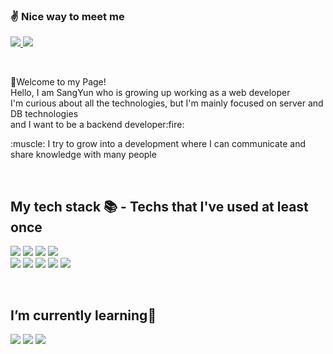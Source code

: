 <!--<h2>👋 Welcome to my Page!</h2>-->
### :v: Nice way to meet me
<p>
  <a href="https://juinor.tistory.com" target="_blank">
    <img src="https://img.shields.io/badge/Tech%20Blog-3776AB?style=flat-square&logo=Blogger&logoColor=white"/>
  </a>
  <a href="mailto:uljang1995@gmail.com"><img src="https://img.shields.io/badge/uljang1995@gmail.com-d14836?style=flat-square&logo=Gmail&logoColor=white"/></a>
</p>
<br/>
<p>
  👋Welcome to my Page! <br/>
  Hello, I am SangYun who is growing up working as a web developer <br/>
  I'm curious about all the technologies, but I'm mainly focused on server and DB technologies <br/>
  and I want to be a backend developer:fire:
</p>
<p>
  :muscle: I try to grow into a development where I can communicate and share knowledge with many people
</p>
<br/>
<h2> My tech stack 📚  - Techs that I've used at least once </h2>
<p>
  <img src="https://img.shields.io/badge/-HTML5-F05032?style=for-the-badge&logo=html5&logoColor=ffffff"/>
  <img src="https://img.shields.io/badge/-CSS3-007ACC?style=for-the-badge&logo=css3"/>
  <img src="https://img.shields.io/badge/-JavaScript-%23F7DF1C?style=for-the-badge&logo=javascript&logoColor=000000&labelColor=%23F7DF1C&color=%23FFCE5A"/>
  <img src="https://img.shields.io/badge/-GitHub-F05032?style=for-the-badge&logo=GitHub"/>
  <br/>
  <img src="https://img.shields.io/badge/java-3776AB?style=for-the-badge&logo=java&logoColor=white"/>
  <img src="https://img.shields.io/badge/Spring-6DB33F?style=for-the-badge&logo=Spring&logoColor=white"/>
  <img src="https://img.shields.io/badge/Oracle-F80000?style=for-the-badge&logo=Oracle&logoColor=white"/>
  <img src="https://img.shields.io/badge/MySQL-4479A1?style=for-the-badge&logo=MySQL&logoColor=white"/>
  <img src="https://img.shields.io/badge/Cubrid%20DB-000000?style=for-the-badge&logo=Octane Render&logoColor=white"/>
</p>
<br/>
<h2> I’m currently learning🌱 </h2>
<p>
  <img src="https://img.shields.io/badge/SpringBoot-6DB33F?style=for-the-badge&logo=SpringBoot&logoColor=white"/>
  <img src="https://img.shields.io/badge/Thymeleaf-005F0F?style=for-the-badge&logo=Thymeleaf&logoColor=white"/>
  <img src="https://img.shields.io/badge/JPA-FCC624?style=for-the-badge&logo=jpa&logoColor=white"/>
</p>
<!--
Here are some ideas to get you started:

- 🔭 I’m currently working on ...
- 🌱 I’m currently learning ...
- 👯 I’m looking to collaborate on ...
- 🤔 I’m looking for help with ...
- 💬 Ask me about ...
- 📫 How to reach me: ...
- 😄 Pronouns: ...
- ⚡ Fun fact: ...
-->
